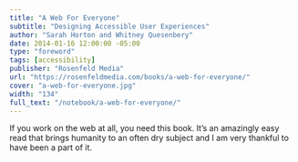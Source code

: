 ```yaml
---
title: "A Web For Everyone"
subtitle: "Designing Accessible User Experiences"
author: "Sarah Horton and Whitney Quesenbery"
date: 2014-01-16 12:00:00 -05:00
type: "foreword"
tags: [accessibility]
publisher: "Rosenfeld Media"
url: "https://rosenfeldmedia.com/books/a-web-for-everyone/"
cover: "a-web-for-everyone.jpg"
width: "134"
full_text: "/notebook/a-web-for-everyone/"
---
```


If you work on the web at all, you need this book. It’s an amazingly easy read that brings humanity to an often dry subject and I am very thankful to have been a part of it.
